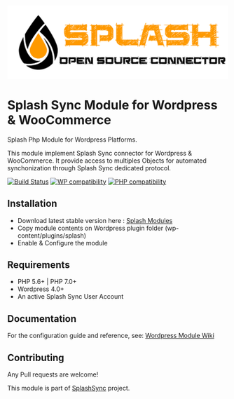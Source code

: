 [![N|Solid](https://github.com/SplashSync/Php-Core/blob/master/Resources/img/fake-image2.jpg)](http://www.splashsync.com)
# Splash Sync Module for Wordpress & WooCommerce
Splash Php Module for Wordpress Platforms.

This module implement Splash Sync connector for Wordpress & WooCommerce. It provide access to multiples Objects for automated synchonization through Splash Sync dedicated protocol.

[![Build Status](https://travis-ci.org/SplashSync/Wordpress.svg?branch=master)](https://travis-ci.org/SplashSync/Wordpress)
[![WP compatibility](https://www.plugintests.com/plugins/splash-connector/wp-badge.svg)](https://www.plugintests.com/plugins/splash-connector/latest-report)
[![PHP compatibility](https://www.plugintests.com/plugins/splash-connector/php-badge.svg)](https://www.plugintests.com/plugins/splash-connector/latest-report)

## Installation

* Download latest stable version here : [Splash Modules](http://www.splashsync.com/en/modules/)
* Copy module contents on Wordpress plugin folder (wp-content/plugins/splash) 
* Enable & Configure the module

## Requirements

* PHP 5.6+ | PHP 7.0+
* Wordpress 4.0+
* An active Splash Sync User Account

## Documentation

For the configuration guide and reference, see: [Wordpress Module Wiki](https://github.com/SplashSync/Wordpress/wiki)

## Contributing

Any Pull requests are welcome! 

This module is part of [SplashSync](http://www.splashsync.com) project.
